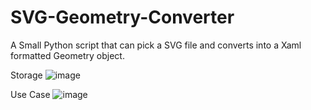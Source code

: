 # SVG-Geometry-Converter
A Small Python script that can pick a SVG file and converts into a Xaml formatted Geometry object. 

Storage
![image](https://github.com/Nano-DNA-Studios/SVG-Geometry-Converter/assets/93613553/7141b774-645b-47d3-81a7-8833ef510c79)


Use Case
![image](https://github.com/Nano-DNA-Studios/SVG-Geometry-Converter/assets/93613553/1b743c8f-fd14-476b-a347-93faf387a44b)

